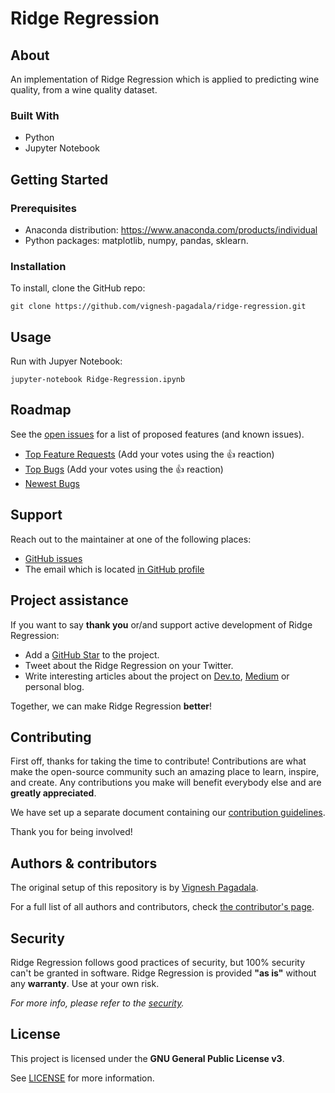 # Ridge Regression

## About

An implementation of Ridge Regression which is applied to predicting wine quality, from a wine quality dataset.

### Built With

* Python
* Jupyter Notebook

## Getting Started

### Prerequisites

* Anaconda distribution: https://www.anaconda.com/products/individual
* Python packages: matplotlib, numpy, pandas, sklearn.

### Installation

To install, clone the GitHub repo:

`git clone https://github.com/vignesh-pagadala/ridge-regression.git`

## Usage

Run with Jupyer Notebook:

`jupyter-notebook Ridge-Regression.ipynb`

## Roadmap

See the [open issues](https://github.com/vignesh-pagadala/ridge-regression/issues) for a list of proposed features (and known issues).

- [Top Feature Requests](https://github.com/vignesh-pagadala/ridge-regression/issues?q=label%3Aenhancement+is%3Aopen+sort%3Areactions-%2B1-desc) (Add your votes using the 👍 reaction)
- [Top Bugs](https://github.com/vignesh-pagadala/ridge-regression/issues?q=is%3Aissue+is%3Aopen+label%3Abug+sort%3Areactions-%2B1-desc) (Add your votes using the 👍 reaction)
- [Newest Bugs](https://github.com/vignesh-pagadala/ridge-regression/issues?q=is%3Aopen+is%3Aissue+label%3Abug)

## Support

Reach out to the maintainer at one of the following places:

- [GitHub issues](https://github.com/vignesh-pagadala/ridge-regression/issues/new?assignees=&labels=question&template=04_SUPPORT_QUESTION.md&title=support%3A+)
- The email which is located [in GitHub profile](https://github.com/vignesh-pagadala)

## Project assistance

If you want to say **thank you** or/and support active development of Ridge Regression:

- Add a [GitHub Star](https://github.com/vignesh-pagadala/ridge-regression) to the project.
- Tweet about the Ridge Regression on your Twitter.
- Write interesting articles about the project on [Dev.to](https://dev.to/), [Medium](https://medium.com/) or personal blog.

Together, we can make Ridge Regression **better**!

## Contributing

First off, thanks for taking the time to contribute! Contributions are what make the open-source community such an amazing place to learn, inspire, and create. Any contributions you make will benefit everybody else and are **greatly appreciated**.

We have set up a separate document containing our [contribution guidelines](docs/CONTRIBUTING.md).

Thank you for being involved!

## Authors & contributors

The original setup of this repository is by [Vignesh Pagadala](https://github.com/vignesh-pagadala).

For a full list of all authors and contributors, check [the contributor's page](https://github.com/vignesh-pagadala/ridge-regression/contributors).

## Security

Ridge Regression follows good practices of security, but 100% security can't be granted in software.
Ridge Regression is provided **"as is"** without any **warranty**. Use at your own risk.

_For more info, please refer to the [security](docs/SECURITY.md)._

## License

This project is licensed under the **GNU General Public License v3**.

See [LICENSE](LICENSE) for more information.